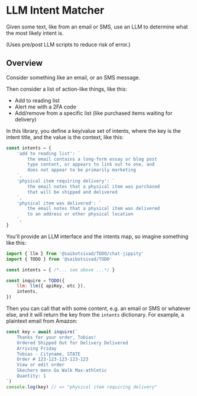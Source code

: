 # LLM Intent Matcher

Given some text, like from an email or SMS, use an LLM to determine what the most likely intent is.

(Uses pre/post LLM scripts to reduce risk of error.)

## Overview

Consider something like an email, or an SMS message.

Then consider a list of action-like things, like this:

- Add to reading list
- Alert me with a 2FA code
- Add/remove from a specific list (like purchased items waiting for delivery)

In this library, you define a key/value set of intents, where the key is the intent title, and the value is the context, like this:

```js
const intents = {
	'add to reading list': `
		the email contains a long-form essay or blog post
		type content, or appears to link out to one, and
		does not appear to be primarily marketing
	`,
	'physical item requiring delivery': `
		the email notes that a physical item was purchased
		that will be shipped and delivered
	`,
	'physical item was delivered': `
		the email notes that a physical item was delivered
		to an address or other physical location
	`,
}
```

You'll provide an LLM interface and the intents map, so imagine something like this:

```js
import { llm } from '@saibotsivad/TODO/chat-jippity'
import { TODO } from '@saibotsivad/TODO'

const intents = { /*... see above ...*/ }

const inquire = TODO({
	llm: llm({ apiKey, etc }),
	intents,
})
```

Then you can call that with some content, e.g. an email or SMS or whatever else, and it will return the key from the `intents` dictionary. For example, a plaintext email from Amazon:

```js
const key = await inquire(`
	Thanks for your order, Tobias!
	Ordered Shipped Out for Delivery Delivered
	Arriving Friday
	Tobias - Cityname, STATE
	Order # 123-123-123-123-123
	View or edit order
	Skechers mens Go Walk Max-athletic
	Quantity: 1
`)
console.log(key) // => "physical item requiring delivery"
```
